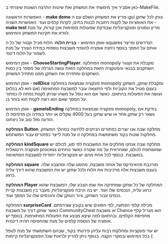 כאן אסביר איך מימשתי את המשחק ואת שיטות ההרצה השונות שיצרתי ב-MakeFile.

האפשרות הראשונה - **make demo** מריץ את המשחק השלם עם ה-gui ונותן לכל שחקן את האופציות של לקנות רחובות לבנות בתים, לקחת קלפים ועוד.
האפשרות השניה - **make test** מריץ טסטים ופונקציונליות שבודקת שפעולות מסוימות אכן קורות, על מנת לוודא את תקינות המשחק והמימוש.

אופן המימוש - **בניית הלוח**: הלוח מכיל וקטור של כל ה-squares הנדרשים ומייצר אותם על המסך בנוסף ניתנת אופציה להוסיף משבצות נוספות 
במידת הצורך על מנת לשמור על הלוח דינמי.

אופן המימוש - **ChooseStartingPlayer**: המחלקה monopoly מקבלת את וקטור השחקנים בבנאי והפונקציה הזאת במחלקה הזאת 
עושה הגרלה של מספר בין כמות השחקנים ומחזירה את השחקן ממנו מתחיל המשחק.

אופן המימוש - **rollDice** פונקציה שנמצאת במחלקה monopoly ומקבלת שחקן, השחקן בעצם מטיל את הקוביות ולפי התוצאה
עובר למשבצת המתאימה (אם הוא לא בכלא) ועושה את הפעולות בהתאם. 
כאשר אם הוא נופל על משהו שניתן לקנות נפתח לו כפתור על המסך שאם הוא רוצה לקנות הוא בוחר בו.


אופן המימוש - **gameIsEnding** פונקציה שנמצאת במחלקה monopoly, בודקת אם נשאר רק שחקן אחד או שיש שחקן בעל 4000 שקלים או יותר
במידה וכן מדפיסה לו הודעה מזל טוב על ניצחונו.

**המחלקה Button** מחלקה שבה אנו יוצרים כפתורים הניתנים ללחיצה במהלך המשחק. 
מחלקות שונות בקוד משתמשות במחלקה זו על מנת לייצר כפתורים עבור המשתמש.

**המחלקה kindSquare** מחלקה שבה אנחנו מחלקים את המשבצות לפי סוג, לכולם יש פונקציה וירטואלית process
שמשותפת לכולם, שאחראית על מה שקורה כאשר נוחתים במשבצת.
בנוסף לכל אחת מהם יש פונקצינליות ייחודית למשבצת המתאימה.

ֿ**המחלקה square** מורכבת מהאינדקס של אותה משבצת, מהסוג שלה ומהצבע שלה.
בעצם משבצות אלה מרכיבות את הלוח ולכל שחקן יש את המשבצת שהוא דורך עליה כרגע.

**המחלקה Player** המחלקה של כל שחקן שמחזיקה את שמו הצבע שלו, המשבצת שהוא כרגע עליה, הנכסים שלו ועוד.
יש בה הרבה פונקציונליות, מעבר בין משבצות קניית נכסים עבור השחקן, 
ציור הטוקן שלו והנכסים שלו על המסך ועוד.

המחלקה **surpriseCard** מכילה קלפי הפתעה, לפי הסוגים שיש בקובץ שצירפתם.
כאשר שחקן דורך על משבצת CommunityChest או משבצת Chance הוא מגריל קלף מחפיסת הקלפים.
ובהתאם למה שיצא מבצע את הפעולות המתאימות.
בנוסף יש אופציה של הוספת קלפים על מנת שהחפיסה תהיה דינמית.

יש עוד פונקציות ומחלקות רבות עליהן פירטתי בקוד, שבהם השתמשתי על מנת לטפל בכל המימוש ובמקרי הקצה.
בנוסף ניתן להריץ ולראות שכל הפונקציונליות קיימות (:
